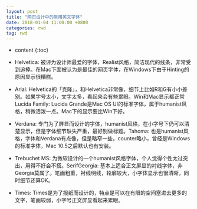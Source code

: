 ```yaml
---
layout: post
title: "网页设计中的常用英文字体"
date: 2018-01-04 11:00:00 +0800 
categories: rwd
tag: rwd
---
```

* content
{:toc}


* Helvetica: 被评为设计师最爱的字体，Realist风格，简洁现代的线条，非常受到追捧。在Mac下面被认为是最佳的网页字体，在Windows下由于Hinting的原因显示很糟糕。
* Arial: Helvetica的「克隆」，和Helvetica非常像，细节上比如R和G有小小差别。如果字号太小，文字太多，看起来会有些累眼。Win和Mac显示都正常Lucida Family: Lucida Grande是Mac OS UI的标准字体，属于humanist风格，稍微活泼一点。Mac下的显示要比Win下好。
* Verdana: 专门为了屏显而设计的字体，humanist风格，在小字号下仍可以清楚显示，但是字体细节缺失严重，最好别做标题。Tahoma: 也是humanist风格，字体和Verdana有点像，但是略窄一些，counter略小，曾经是Windows的标准字体，Mac 10.5之后默认也有安装。
* Trebuchet MS: 为微软设计的一个humanist风格字体，个人觉得个性太过突出，用得不好会不搭。SerifGeorgia: 基本上适合正文屏显的衬线字体，非Georgia莫属了。笔画粗重，衬线明线，轮廓较大，小字体显示也很清晰，同时细节还算OK。
* Times: Times是为了报纸而设计的，特点是可以在有限的空间塞进去更多的文字，笔画较弱，小字号正文屏显看起来累眼。

